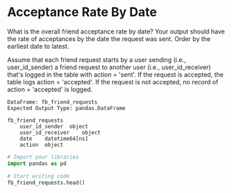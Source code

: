 # Acceptance Rate By Date

What is the overall friend acceptance rate by date? Your output should have the rate of acceptances by the date the request was sent. Order by the earliest date to latest.

Assume that each friend request starts by a user sending (i.e., user_id_sender) a friend request to another user (i.e., user_id_receiver) that's logged in the table with action = 'sent'. If the request is accepted, the table logs action = 'accepted'. If the request is not accepted, no record of action = 'accepted' is logged.

```
DataFrame: fb_friend_requests
Expected Output Type: pandas.DataFrame
```

```
fb_friend_requests
    user_id_sender  object
    user_id_receiver    object
    date    datetime64[ns]
    action  object
```

```python
# Import your libraries
import pandas as pd

# Start writing code
fb_friend_requests.head()
```